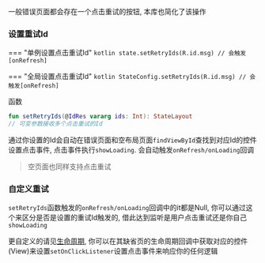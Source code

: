 一般错误页面都会存在一个点击重试的按钮, 本库也简化了该操作

### 设置重试Id

=== "单例设置点击重试Id"
    ```kotlin
    state.setRetryIds(R.id.msg) // 会触发[onRefresh]
    ```

=== "全局设置点击重试Id"
    ```kotlin
    StateConfig.setRetryIds(R.id.msg) // 会触发[onRefresh]
    ```

函数
```kotlin
fun setRetryIds(@IdRes vararg ids: Int): StateLayout
// 可变参数接收多个点击重试的Id
```

通过你设置的Id会自动在错误页面和空布局页面`findViewById`查找到对应Id的控件设置点击事件, 点击事件执行`showLoading`.
会自动触发`onRefresh/onLoading`回调

> 空页面也同样支持点击重试 <br>

### 自定义重试

`setRetryIds`函数触发的`onRefresh/onLoading`回调中的it都是Null, 你可以通过这个来区分是否是设置的重试Id触发的, 借此达到监听是用户点击重试还是你自己`showLoading`


更自定义的请见[生命周期](docs/lifecycle.md), 你可以在其缺省页的生命周期回调中获取对应的控件(View)来设置`setOnClickListener`设置点击事件来响应你的任何逻辑